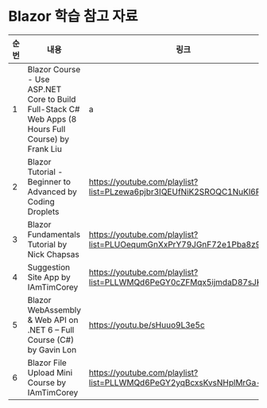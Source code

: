 # Blazor 학습 참고 자료

| 순번 | 내용 | 링크 | 비고 |
| ---| --- | --- | --- |
| 1 | Blazor Course - Use ASP.NET Core to Build Full-Stack C# Web Apps (8 Hours Full Course) by Frank Liu |  a | - |
| 2 | Blazor Tutorial - Beginner to Advanced by Coding Droplets | https://youtube.com/playlist?list=PLzewa6pjbr3IQEUfNiK2SROQC1NuKl6PV | - |
| 3 | Blazor Fundamentals Tutorial by Nick Chapsas | https://youtube.com/playlist?list=PLUOequmGnXxPrY79JGnF72e1Pba8z93zo | - |
| 4 | Suggestion Site App by IAmTimCorey | https://youtube.com/playlist?list=PLLWMQd6PeGY0cZFMqx5ijmdaD87sJKCsU | - |
| 5 | Blazor WebAssembly & Web API on .NET 6 – Full Course (C#) by Gavin Lon | https://youtu.be/sHuuo9L3e5c | - |
| 6 | Blazor File Upload Mini Course by IAmTimCorey | https://youtube.com/playlist?list=PLLWMQd6PeGY2yqBcxsKvsNHplMrGa-SeK | - |